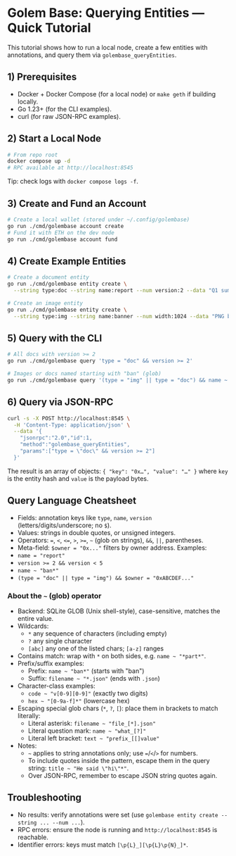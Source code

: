 # Golem Base: Querying Entities — Quick Tutorial

This tutorial shows how to run a local node, create a few entities with annotations, and query them via `golembase_queryEntities`.

## 1) Prerequisites
- Docker + Docker Compose (for a local node) or `make geth` if building locally.
- Go 1.23+ (for the CLI examples).
- curl (for raw JSON-RPC examples).

## 2) Start a Local Node
```bash
# From repo root
docker compose up -d
# RPC available at http://localhost:8545
```
Tip: check logs with `docker compose logs -f`.

## 3) Create and Fund an Account
```bash
# Create a local wallet (stored under ~/.config/golembase)
go run ./cmd/golembase account create
# Fund it with ETH on the dev node
go run ./cmd/golembase account fund
```

## 4) Create Example Entities
```bash
# Create a document entity
go run ./cmd/golembase entity create \
  --string type:doc --string name:report --num version:2 --data "Q1 summary"

# Create an image entity
go run ./cmd/golembase entity create \
  --string type:img --string name:banner --num width:1024 --data "PNG bytes..."
```

## 5) Query with the CLI
```bash
# All docs with version >= 2
go run ./cmd/golembase query 'type = "doc" && version >= 2'

# Images or docs named starting with "ban" (glob)
go run ./cmd/golembase query '(type = "img" || type = "doc") && name ~ "ban*"'
```

## 6) Query via JSON-RPC
```bash
curl -s -X POST http://localhost:8545 \
  -H 'Content-Type: application/json' \
  --data '{
    "jsonrpc":"2.0","id":1,
    "method":"golembase_queryEntities",
    "params":["type = \"doc\" && version >= 2"]
  }'
```
The result is an array of objects: `{ "key": "0x…", "value": "…" }` where `key` is the entity hash and `value` is the payload bytes.

## Query Language Cheatsheet
- Fields: annotation keys like `type`, `name`, `version` (letters/digits/underscore; no `$`).
- Values: strings in double quotes, or unsigned integers.
- Operators: `=`, `<`, `<=`, `>`, `>=`, `~` (glob on strings), `&&`, `||`, parentheses.
- Meta-field: `$owner = "0x..."` filters by owner address.
Examples:
- `name = "report"`
- `version >= 2 && version < 5`
- `name ~ "ban*"`
- `(type = "doc" || type = "img") && $owner = "0xABCDEF..."`

### About the `~` (glob) operator
- Backend: SQLite GLOB (Unix shell-style), case-sensitive, matches the entire value.
- Wildcards:
  - `*` any sequence of characters (including empty)
  - `?` any single character
  - `[abc]` any one of the listed chars; `[a-z]` ranges
- Contains match: wrap with `*` on both sides, e.g. `name ~ "*part*"`.
- Prefix/suffix examples:
  - Prefix: `name ~ "ban*"` (starts with "ban")
  - Suffix: `filename ~ "*.json"` (ends with `.json`)
- Character-class examples:
  - `code ~ "v[0-9][0-9]"` (exactly two digits)
  - `hex ~ "[0-9a-f]*"` (lowercase hex)
- Escaping special glob chars (`*`, `?`, `[`): place them in brackets to match literally:
  - Literal asterisk: `filename ~ "file_[*].json"`
  - Literal question mark: `name ~ "what_[?]"`
  - Literal left bracket: `text ~ "prefix_[[]value"`
- Notes:
  - `~` applies to string annotations only; use `=`/`<`/`>` for numbers.
  - To include quotes inside the pattern, escape them in the query string: `title ~ "He said \"hi\"*"`.
  - Over JSON-RPC, remember to escape JSON string quotes again.

## Troubleshooting
- No results: verify annotations were set (use `golembase entity create --string ... --num ...`).
- RPC errors: ensure the node is running and `http://localhost:8545` is reachable.
- Identifier errors: keys must match `[\p{L}_][\p{L}\p{N}_]*`.
